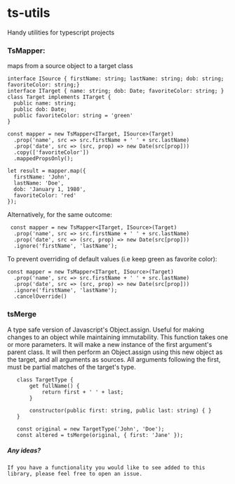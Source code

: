 # ts-utils
Handy utilities for typescript projects

### TsMapper:
   maps from a source object to a target class
   
    interface ISource { firstName: string; lastName: string; dob: string; favoriteColor: string;}
    interface ITarget { name: string; dob: Date; favoriteColor: string; }
    class Target implements ITarget {
      public name: string;
      public dob: Date;
      public favoriteColor: string = 'green'
    }
    
    const mapper = new TsMapper<ITarget, ISource>(Target)
      .prop('name', src => src.firstName + ' ' + src.lastName)
      .prop('date', src => (src, prop) => new Date(src[prop]))
      .copy(['favoriteColor'])
      .mappedPropsOnly();
      
    let result = mapper.map({ 
      firstName: 'John',
      lastName: 'Doe',
      dob: 'January 1, 1980',
      favoriteColor: 'red'
    });
    
Alternatively, for the same outcome:
    
     const mapper = new TsMapper<ITarget, ISource>(Target)
      .prop('name', src => src.firstName + ' ' + src.lastName)
      .prop('date', src => (src, prop) => new Date(src[prop]))
      .ignore('firstName', 'lastName');
      
To prevent overriding of default values (i.e keep green as favorite color):

    const mapper = new TsMapper<ITarget, ISource>(Target)
      .prop('name', src => src.firstName + ' ' + src.lastName)
      .prop('date', src => (src, prop) => new Date(src[prop]))
      .ignore('firstName', 'lastName');
      .cancelOverride()
      
### tsMerge
   A type safe version of Javascript's Object.assign. Useful for making changes to an object while maintaining immutability.
   This function takes one or more parameters. It will make a new instance of the first argument's parent class.
   It will then perform an Object.assign using this new object as the target, and all arguments as sources.
   All arguments following the first, must be partial matches of the target's type.
   
       class TargetType {
           get fullName() {
               return first + ' ' + last;
           }
      
           constructor(public first: string, public last: string) { }
       }
  
       const original = new TargetType('John', 'Doe');
       const altered = tsMerge(original, { first: 'Jane' });
   
   
##### Any ideas?
    If you have a functionality you would like to see added to this library, please feel free to open an issue.
